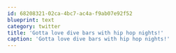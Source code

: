 ```yaml
---
id: 68208321-02ca-4bc7-ac4a-f9ab07e92f52
blueprint: text
category: twitter
title: 'Gotta love dive bars with hip hop nights!'
caption: 'Gotta love dive bars with hip hop nights!'
---
```

